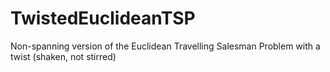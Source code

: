 # TwistedEuclideanTSP
Non-spanning version of the Euclidean Travelling Salesman Problem with a twist (shaken, not stirred)
